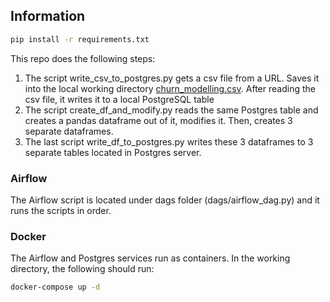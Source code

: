 ## Information

```bash
pip install -r requirements.txt

```

This repo does the following steps:

1. The script write_csv_to_postgres.py gets a csv file from a URL. Saves it into the local working directory [churn_modelling.csv](https://raw.githubusercontent.com/dogukannulu/datasets/master/Churn_Modelling.csv). After reading the csv file, it writes it to a local PostgreSQL table
2. The script create_df_and_modify.py reads the same Postgres table and creates a pandas dataframe out of it, modifies it. Then, creates 3 separate dataframes.
3. The last script write_df_to_postgres.py writes these 3 dataframes to 3 separate tables located in Postgres server. 


### Airflow

The Airflow script is located under dags folder (dags/airflow_dag.py) and it runs the scripts in order.

### Docker

The Airflow and Postgres services run as containers. In the working directory, the following should run:

```bash
docker-compose up -d

```